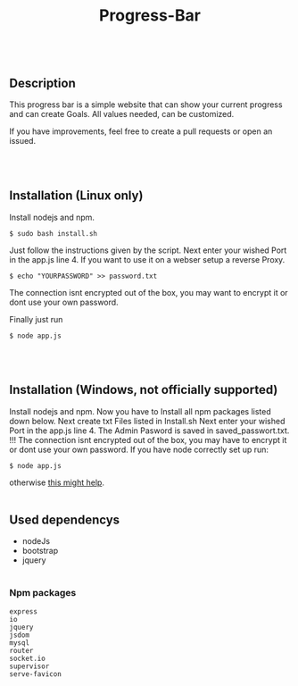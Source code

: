 
<h1 align="center">

  Progress-Bar
</h1>
<br/><br/>

## Description 
This progress bar is a simple website that can show your current progress and
can create Goals. All values needed, can be customized. 

If you have improvements, feel free to create a pull requests or open an issued.

<br/><br/>
## Installation (Linux only)
Install nodejs and npm.
```
$ sudo bash install.sh
```
Just follow the instructions given by the script.
Next enter your wished Port in the app.js line 4.
If you want to use it on a webser setup a reverse Proxy.
```
$ echo "YOURPASSWORD" >> password.txt
```
The connection isnt encrypted out of the box, you may want to encrypt it or dont use your own password.

Finally just run 
```
$ node app.js 
```
<br/><br/>
## Installation (Windows, not officially supported)

Install nodejs and npm.
Now you have to Install all npm packages listed down below.
Next create txt Files listed in Install.sh
Next enter your wished Port in the app.js line 4.
The Admin Pasword is saved in saved_passwort.txt.
!!! The connection isnt encrypted out of the box, you may have to encrypt it or dont use your own password.
If you have node correctly set up run:
```
$ node app.js
```
otherwise [this might help](https://docs.microsoft.com/en-us/windows/dev-environment/javascript/nodejs-on-windows).
<br/><br/>
## Used dependencys
* nodeJs
* bootstrap
* jquery
<br/><br/>
### Npm packages
    express 
    io
    jquery
    jsdom 
    mysql 
    router
    socket.io
    supervisor
    serve-favicon
